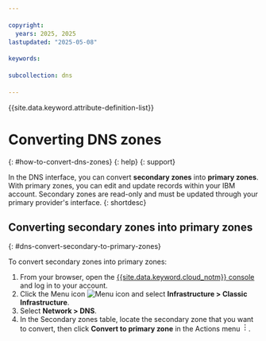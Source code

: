 ```yaml
---

copyright:
  years: 2025, 2025
lastupdated: "2025-05-08"

keywords: 

subcollection: dns

---
```


{{site.data.keyword.attribute-definition-list}}

# Converting DNS zones
{: #how-to-convert-dns-zones}
{: help}
{: support}

In the DNS interface, you can convert **secondary zones** into **primary zones**. With primary zones, you can edit and update records within your IBM account. Secondary zones are read-only and must be updated through your primary provider's interface.
{: shortdesc}

## Converting secondary zones into primary zones
{: #dns-convert-secondary-to-primary-zones}

To convert secondary zones into primary zones:

1. From your browser, open the [{{site.data.keyword.cloud_notm}} console](/login) and log in to your account.
1. Click the Menu icon ![Menu icon](../icons/icon_hamburger.svg) and select **Infrastructure > Classic Infrastructure**.
1. Select **Network > DNS**.
1. In the Secondary zones table, locate the secondary zone that you want to convert, then click **Convert to primary zone** in the Actions menu ![Actions menu](images/overflow.png).
